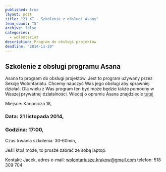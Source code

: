 ```yaml
---
published: true
layout: post
title: "21 XI - Szkolenie z obsługi Asany"
team_count: "5"
archive: false
categories: 
  - wolontariat
description: Program do obsługi projektów
deadline: "2014-11-20"
---
```


## Szkolenie z obsługi programu Asana

Asana to program do obsługi projektów.
Jest to program używany przez Sekcję Wolontariatu. Chcemy nauczyć Was jego obsługi aby sprawniej działać. Dla wielu z Was program ten być może będzie także pomocny w Waszej prywatnej działalności.
Wiecej o opramie Asana znajdziecie [tutaj](https://asana.com/guide/learn)

Miejsce: Kanonicza 18,
### Data: 21 listopada 2014,
### Godzina: 17:00,
Czas trwania szkolenia: 30-60min,

Jeśli ktoś może, to prosże zabrać ze sobą laptop.

Kontakt: Jacek, 
adres e-mail:  wolontariusze.krakow@gmail.com
telefon: 518 309 704